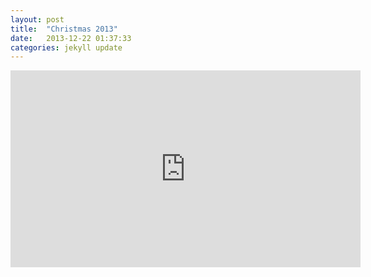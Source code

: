 ```yaml
---
layout: post
title:  "Christmas 2013"
date:   2013-12-22 01:37:33
categories: jekyll update
---
```




<div class="videowrapper">
<iframe width="560" height="315" src="http://www.youtube.com/embed/_NrDXBEDHMQ" frameborder="0" > </iframe>
</div>